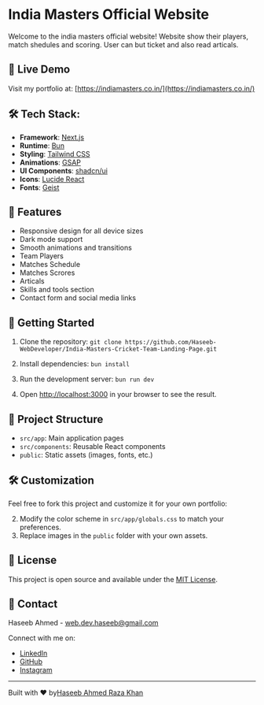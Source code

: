 # India Masters Official Website

Welcome to the india masters official website! Website show their players, match shedules and scoring. User can but ticket and also read articals. 

## 🚀 Live Demo

Visit my portfolio at: [https://indiamasters.co.in/](https://indiamasters.co.in/)

## 🛠 Tech Stack:

- **Framework**: [Next.js](https://nextjs.org/)
- **Runtime**: [Bun](https://bun.sh/)
- **Styling**: [Tailwind CSS](https://tailwindcss.com/)
- **Animations**: [GSAP](https://greensock.com/gsap/)
- **UI Components**: [shadcn/ui](https://ui.shadcn.com/)
- **Icons**: [Lucide React](https://lucide.dev/)
- **Fonts**: [Geist](https://vercel.com/font)

## 🌟 Features

- Responsive design for all device sizes
- Dark mode support
- Smooth animations and transitions
- Team Players
- Matches Schedule
- Matches Scrores
- Articals
- Skills and tools section
- Contact form and social media links

## 🚀 Getting Started

1. Clone the repository:   ```
   git clone https://github.com/Haseeb-WebDeveloper/India-Masters-Cricket-Team-Landing-Page.git   ```

2. Install dependencies:   ```
   bun install   ```

3. Run the development server:   ```
   bun run dev   ```

4. Open [http://localhost:3000](http://localhost:3000) in your browser to see the result.

## 📁 Project Structure

- `src/app`: Main application pages
- `src/components`: Reusable React components
- `public`: Static assets (images, fonts, etc.)

## 🛠 Customization

Feel free to fork this project and customize it for your own portfolio:

2. Modify the color scheme in `src/app/globals.css` to match your preferences.
3. Replace images in the `public` folder with your own assets.

## 📄 License

This project is open source and available under the [MIT License](LICENSE).

## 🤝 Contact

Haseeb Ahmed - [web.dev.haseeb@gmail.com](mailto:web.dev.haseeb@gmail.com)

Connect with me on:
- [LinkedIn](https://pk.linkedin.com/in/haseeb-ahmed-raza-khan)
- [GitHub](https://github.com/Haseeb-WebDeveloper/)
- [Instagram](https://www.instagram.com/haseeb.ahmed.raza.khan/)

---

Built with ❤️ by[Haseeb Ahmed Raza Khan](https://haseebkhan.online)
